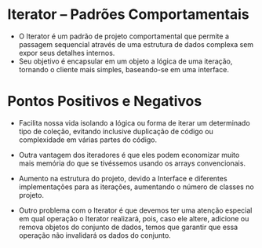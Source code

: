 # Iterator – Padrões Comportamentais

- O Iterator é um padrão de projeto comportamental que permite a passagem sequencial através de uma estrutura de dados complexa sem expor seus detalhes internos.
- Seu objetivo é encapsular em um objeto a lógica de uma iteração, tornando o cliente mais simples, baseando-se em uma interface.

# Pontos Positivos e Negativos

- Facilita nossa vida isolando a lógica ou forma de iterar um determinado tipo de coleção, evitando inclusive duplicação de código ou complexidade em várias partes do código.
- Outra vantagem dos iteradores é que eles podem economizar muito mais memória do que se tivéssemos usando os arrays convencionais.

- Aumento na estrutura do projeto, devido a Interface e diferentes implementações para as iterações, aumentando o número de classes no projeto.
- Outro problema com o Iterator é que devemos ter uma atenção especial em qual operação o Iterator realizará, pois, caso ele altere, adicione ou remova objetos do conjunto de dados, temos que garantir que essa operação não invalidará os dados do conjunto. 

